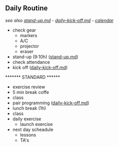 

## Daily Routine
*see also [stand-up.md](./stand-up.md) - [daily-kick-off.md](./daily-kick-off.md) - [calendar](https://calendar.google.com/calendar/r/week/2018/7/26?tab=mc)*


- check gear 
  - markers
  - A/C
  - projector
  - eraser
- stand-up (9:10h) ([stand-up.md](./stand-up.md))
- check attendance
- kick off ([daily-kick-off.md](./daily-kick-off.md))

******* STANDARD ******
- exercise review
- 5 min break coffe
- class
- pair programming ([daily-kick-off.md](./daily-kick-off.md))
- lunch break (1h)
- class
- daily exercise 
  - launch exercise
- next day scheadule 
  - lessons 
  - TA's
